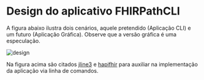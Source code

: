 # Design do aplicativo FHIRPathCLI

A figura abaixo ilustra dois cenários, aquele pretendido (Aplicação CLI) e um
futuro (Aplicação Gráfica). Observe que a versão gráfica é uma especulação. 

![design](http://www.plantuml.com/plantuml/proxy?cache=no&src=https://raw.githubusercontent.com/kyriosdata/rnds/master/tools/fhirpathcli/UML/design.puml)

Na figura acima são citados [jline3](https://github.com/jline/jline3) e
[hapifhir](https://github.com/hapifhir/hapi-fhir) para auxiliar na implementação
da aplicação via linha de comandos.
